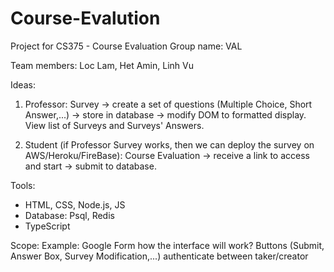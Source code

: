 # Course-Evalution
Project for CS375 - Course Evaluation
Group name: VAL

Team members: Loc Lam, Het Amin, Linh Vu

Ideas: 
1. Professor: Survey -> create a set of questions (Multiple Choice, Short Answer,...) -> store in database -> modify DOM to formatted display. View list of Surveys and Surveys' Answers. 

2. Student (if Professor Survey works, then we can deploy the survey on AWS/Heroku/FireBase): Course Evaluation -> receive a link to access and start -> submit to database.


Tools:
- HTML, CSS, Node.js, JS
- Database: Psql, Redis
- TypeScript

Scope:
Example: Google Form
how the interface will work?
Buttons (Submit, Answer Box, Survey Modification,...)
authenticate between taker/creator
